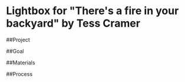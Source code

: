# Lightbox for "There's a fire in your backyard" by Tess Cramer

##Project

##Goal

##Materials

##Process